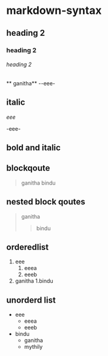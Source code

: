 # markdown-syntax
## heading 2
### heading 2
###### heading 2
** ganitha**
--eee-
## italic
*eee*

-eee-
## bold and italic
## blockqoute
>ganitha
>bindu
## nested block qoutes
>ganitha
>>bindu
## orderedlist
1. eee 
     1. eeea
     2. eeeb
2. ganitha
     1.bindu  
## unorderd list
- eee
     * eeea
     * eeeb
- bindu
     + ganitha
     + mythily
